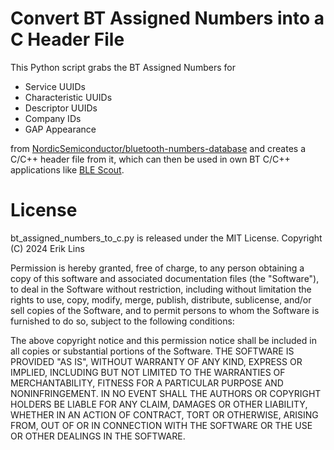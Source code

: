 # Convert BT Assigned Numbers into a C Header File
This Python script grabs the BT Assigned Numbers for
- Service UUIDs
- Characteristic UUIDs
- Descriptor UUIDs
- Company IDs
- GAP Appearance

from [NordicSemiconductor/bluetooth-numbers-database](https://github.com/NordicSemiconductor/bluetooth-numbers-database) and creates a C/C++ header file from it, which can then be used in own BT C/C++ applications like [BLE Scout](https://github.com/eriklins/BLE-Scout).

# License
bt_assigned_numbers_to_c.py is released under the MIT License. Copyright (C) 2024 Erik Lins

Permission is hereby granted, free of charge, to any person obtaining a copy of this software and associated documentation files (the "Software"), to deal in the Software without restriction, including without limitation the rights to use, copy, modify, merge, publish, distribute, sublicense, and/or sell copies of the Software, and to permit persons to whom the Software is furnished to do so, subject to the following conditions:

The above copyright notice and this permission notice shall be included in all copies or substantial portions of the Software. THE SOFTWARE IS PROVIDED "AS IS", WITHOUT WARRANTY OF ANY KIND, EXPRESS OR IMPLIED, INCLUDING BUT NOT LIMITED TO THE WARRANTIES OF MERCHANTABILITY, FITNESS FOR A PARTICULAR PURPOSE AND NONINFRINGEMENT. IN NO EVENT SHALL THE AUTHORS OR COPYRIGHT HOLDERS BE LIABLE FOR ANY CLAIM, DAMAGES OR OTHER LIABILITY, WHETHER IN AN ACTION OF CONTRACT, TORT OR OTHERWISE, ARISING FROM, OUT OF OR IN CONNECTION WITH THE SOFTWARE OR THE USE OR OTHER DEALINGS IN THE SOFTWARE.
